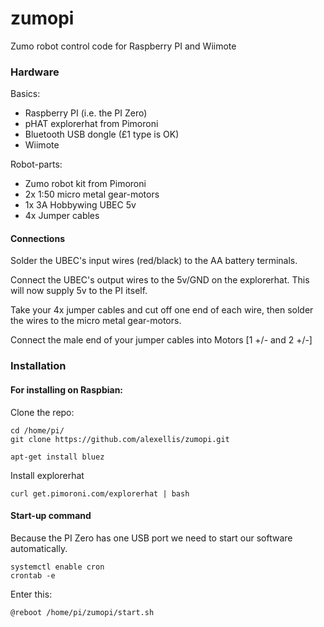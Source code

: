 zumopi
=================
Zumo robot control code for Raspberry PI and Wiimote

### Hardware

Basics:

* Raspberry PI (i.e. the PI Zero)
* pHAT explorerhat from Pimoroni
* Bluetooth USB dongle (£1 type is OK)
* Wiimote

Robot-parts:

* Zumo robot kit from Pimoroni
* 2x 1:50 micro metal gear-motors
* 1x 3A Hobbywing UBEC 5v
* 4x Jumper cables

#### Connections

Solder the UBEC's input wires (red/black) to the AA battery terminals.

Connect the UBEC's output wires to the 5v/GND on the explorerhat. This will now supply 5v to the PI itself.

Take your 4x jumper cables and cut off one end of each wire, then solder the wires to the micro metal gear-motors.

Connect the male end of your jumper cables into Motors [1 +/- and 2 +/-]


### Installation

#### For installing on Raspbian:

Clone the repo:

```
cd /home/pi/
git clone https://github.com/alexellis/zumopi.git
```

```
apt-get install bluez
```

Install explorerhat

```
curl get.pimoroni.com/explorerhat | bash
```

#### Start-up command

Because the PI Zero has one USB port we need to start our software automatically.

```
systemctl enable cron
crontab -e
```

Enter this:

```
@reboot /home/pi/zumopi/start.sh
```
